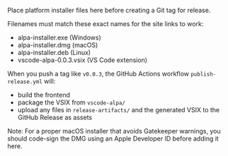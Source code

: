 Place platform installer files here before creating a Git tag for release.

Filenames must match these exact names for the site links to work:

- alpa-installer.exe  (Windows)
- alpa-installer.dmg  (macOS)
- alpa-installer.deb  (Linux)
- vscode-alpa-0.0.3.vsix  (VS Code extension)

When you push a tag like `v0.0.3`, the GitHub Actions workflow `publish-release.yml` will:
- build the frontend
- package the VSIX from `vscode-alpa/`
- upload any files in `release-artifacts/` and the generated VSIX to the GitHub Release as assets

Note: For a proper macOS installer that avoids Gatekeeper warnings, you should code-sign the DMG using an Apple Developer ID before adding it here.
